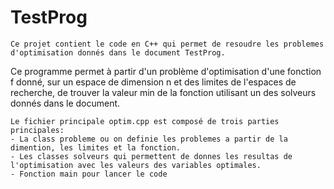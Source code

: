 # TestProg

	Ce projet contient le code en C++ qui permet de resoudre les problemes d'optimisation donnés dans le document TestProg.
  
  Ce programme permet à partir d'un problème d'optimisation d'une fonction f donné, sur un espace de dimension n et des limites de l'espaces de recherche, 
  de trouver la valeur min de la fonction utilisant un des solveurs donnés dans le document.
  
	Le fichier principale optim.cpp est composé de trois parties principales:
	- La class probleme ou on definie les problemes a partir de la dimention, les limites et la fonction.
	- Les classes solveurs qui permettent de donnes les resultas de l'optimisation avec les valeurs des variables optimales.
	- Fonction main pour lancer le code
